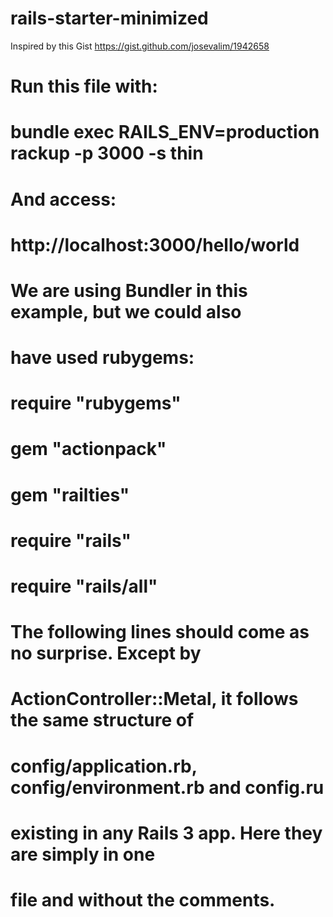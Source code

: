 rails-starter-minimized
=======================

Inspired by this Gist https://gist.github.com/josevalim/1942658

# Run this file with:
#
#   bundle exec RAILS_ENV=production rackup -p 3000 -s thin
#
# And access:
#
#   http://localhost:3000/hello/world
#
# We are using Bundler in this example, but we could also
# have used rubygems:
#
#   require "rubygems"
#
#   gem "actionpack"
#   gem "railties"
#
#   require "rails"
#   require "rails/all"
 
# The following lines should come as no surprise. Except by
# ActionController::Metal, it follows the same structure of
# config/application.rb, config/environment.rb and config.ru
# existing in any Rails 3 app. Here they are simply in one
# file and without the comments.